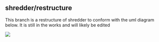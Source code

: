 ## shredder/restructure
This branch is a restructure of shredder to conform with the uml diagram below. It is still in the works and will likely
be edited

![](https://cdn.discordapp.com/attachments/804713720071979048/830457989306908672/ShredderUML.png)